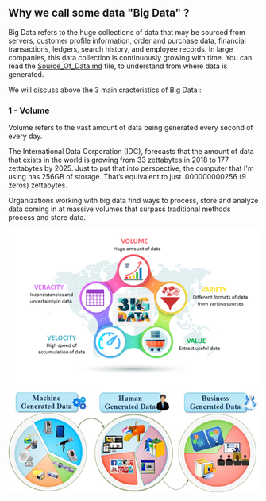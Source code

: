 Why we call some data "Big Data" ?
------------

Big Data refers to the huge collections of data that may be sourced from servers, customer profile information, order and purchase data, financial transactions, ledgers, 
search history, and employee records. In large companies, this data collection is continuously growing with time. You can read the [Source_Of_Data.md](http://en.wikipedia.org/wiki/Markdown) file, to understand from where data is generated.


We will discuss above the 3 main cracteristics of Big Data : 

### 1 - Volume 

Volume refers to the vast amount of data being generated every second of every day.

The International Data Corporation (IDC), forecasts that the amount of data that exists in the world is growing from 33 zettabytes in 2018 to 177 zettabytes by 2025.
Just to put that into perspective, the computer that I'm using has 256GB of storage. That’s equivalent to just .000000000256 (9 zeros) zettabytes.


Organizations working with big data find ways to process, store and analyze data coming in at massive volumes that surpass traditional methods process and store data.


![](5-vs.png)
![](Img/Different-types-of-data-domain.png)

